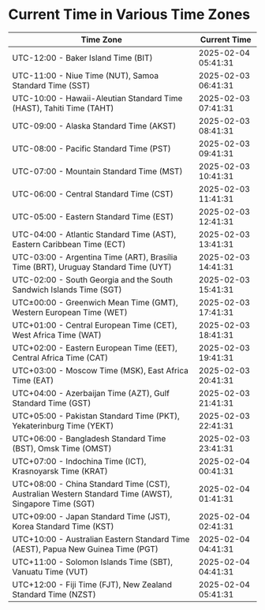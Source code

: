 # Current Time in Various Time Zones

| Time Zone | Current Time |
|-----------|--------------|
| UTC-12:00 - Baker Island Time (BIT) | 2025-02-04 05:41:31 |
| UTC-11:00 - Niue Time (NUT), Samoa Standard Time (SST) | 2025-02-03 06:41:31 |
| UTC-10:00 - Hawaii-Aleutian Standard Time (HAST), Tahiti Time (TAHT) | 2025-02-03 07:41:31 |
| UTC-09:00 - Alaska Standard Time (AKST) | 2025-02-03 08:41:31 |
| UTC-08:00 - Pacific Standard Time (PST) | 2025-02-03 09:41:31 |
| UTC-07:00 - Mountain Standard Time (MST) | 2025-02-03 10:41:31 |
| UTC-06:00 - Central Standard Time (CST) | 2025-02-03 11:41:31 |
| UTC-05:00 - Eastern Standard Time (EST) | 2025-02-03 12:41:31 |
| UTC-04:00 - Atlantic Standard Time (AST), Eastern Caribbean Time (ECT) | 2025-02-03 13:41:31 |
| UTC-03:00 - Argentina Time (ART), Brasília Time (BRT), Uruguay Standard Time (UYT) | 2025-02-03 14:41:31 |
| UTC-02:00 - South Georgia and the South Sandwich Islands Time (SGT) | 2025-02-03 15:41:31 |
| UTC±00:00 - Greenwich Mean Time (GMT), Western European Time (WET) | 2025-02-03 17:41:31 |
| UTC+01:00 - Central European Time (CET), West Africa Time (WAT) | 2025-02-03 18:41:31 |
| UTC+02:00 - Eastern European Time (EET), Central Africa Time (CAT) | 2025-02-03 19:41:31 |
| UTC+03:00 - Moscow Time (MSK), East Africa Time (EAT) | 2025-02-03 20:41:31 |
| UTC+04:00 - Azerbaijan Time (AZT), Gulf Standard Time (GST) | 2025-02-03 21:41:31 |
| UTC+05:00 - Pakistan Standard Time (PKT), Yekaterinburg Time (YEKT) | 2025-02-03 22:41:31 |
| UTC+06:00 - Bangladesh Standard Time (BST), Omsk Time (OMST) | 2025-02-03 23:41:31 |
| UTC+07:00 - Indochina Time (ICT), Krasnoyarsk Time (KRAT) | 2025-02-04 00:41:31 |
| UTC+08:00 - China Standard Time (CST), Australian Western Standard Time (AWST), Singapore Time (SGT) | 2025-02-04 01:41:31 |
| UTC+09:00 - Japan Standard Time (JST), Korea Standard Time (KST) | 2025-02-04 02:41:31 |
| UTC+10:00 - Australian Eastern Standard Time (AEST), Papua New Guinea Time (PGT) | 2025-02-04 04:41:31 |
| UTC+11:00 - Solomon Islands Time (SBT), Vanuatu Time (VUT) | 2025-02-04 04:41:31 |
| UTC+12:00 - Fiji Time (FJT), New Zealand Standard Time (NZST) | 2025-02-04 05:41:31 |

